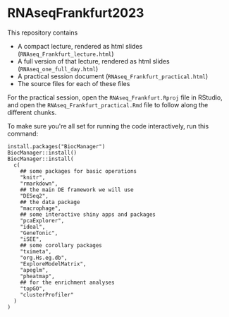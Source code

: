 # RNAseqFrankfurt2023

This repository contains

* A compact lecture, rendered as html slides (`RNAseq_Frankfurt_lecture.html`)
* A full version of that lecture, rendered as html slides (`RNAseq_one_full_day.html`)
* A practical session document (`RNAseq_Frankfurt_practical.html`)
* The source files for each of these files

For the practical session, open the `RNAseq_Frankfurt.Rproj` file in RStudio, and 
open the `RNAseq_Frankfurt_practical.Rmd` file to follow along the different chunks.

To make sure you're all set for running the code interactively, run this command:

```
install.packages("BiocManager")
BiocManager::install()
BiocManager::install(
  c(
    ## some packages for basic operations
    "knitr",
    "rmarkdown",
    ## the main DE framework we will use
    "DESeq2",
    ## the data package
    "macrophage",
    ## some interactive shiny apps and packages
    "pcaExplorer",
    "ideal",
    "GeneTonic",
    "iSEE",
    ## some corollary packages
    "tximeta",
    "org.Hs.eg.db",
    "ExploreModelMatrix",
    "apeglm",
    "pheatmap",
    ## for the enrichment analyses
    "topGO",
    "clusterProfiler"
  )
)
```

